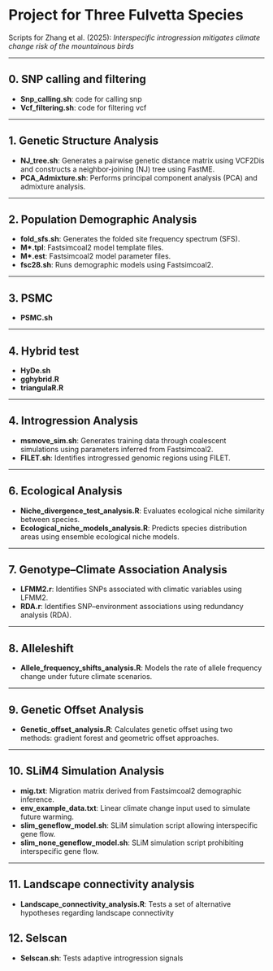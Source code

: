 # Project for Three Fulvetta Species

Scripts for Zhang et al. (2025): *Interspecific introgression mitigates climate change risk of the mountainous birds*

---
## 0. SNP calling and filtering
- **Snp_calling.sh**: code for calling snp
- **Vcf_filtering.sh**: code for filtering vcf
---

## 1. Genetic Structure Analysis

- **NJ_tree.sh**: Generates a pairwise genetic distance matrix using VCF2Dis and constructs a neighbor-joining (NJ) tree using FastME.
- **PCA_Admixture.sh**: Performs principal component analysis (PCA) and admixture analysis.

---

## 2. Population Demographic Analysis

- **fold_sfs.sh**: Generates the folded site frequency spectrum (SFS).
- **M\*.tpl**: Fastsimcoal2 model template files.
- **M\*.est**: Fastsimcoal2 model parameter files.
- **fsc28.sh**: Runs demographic models using Fastsimcoal2.

---

## 3. PSMC

- **PSMC.sh**


---

## 4. Hybrid test

- **HyDe.sh**
- **gghybrid.R**
- **triangulaR.R**

---

## 4. Introgression Analysis

- **msmove_sim.sh**: Generates training data through coalescent simulations using parameters inferred from Fastsimcoal2.
- **FILET.sh**: Identifies introgressed genomic regions using FILET.

---

## 6. Ecological Analysis

- **Niche_divergence_test_analysis.R**: Evaluates ecological niche similarity between species.
- **Ecological_niche_models_analysis.R**: Predicts species distribution areas using ensemble ecological niche models.

---

## 7. Genotype–Climate Association Analysis

- **LFMM2.r**: Identifies SNPs associated with climatic variables using LFMM2.
- **RDA.r**: Identifies SNP–environment associations using redundancy analysis (RDA).

---

## 8. Alleleshift

- **Allele_frequency_shifts_analysis.R**: Models the rate of allele frequency change under future climate scenarios.

---

## 9. Genetic Offset Analysis

- **Genetic_offset_analysis.R**: Calculates genetic offset using two methods: gradient forest and geometric offset approaches.

---

## 10. SLiM4 Simulation Analysis

- **mig.txt**: Migration matrix derived from Fastsimcoal2 demographic inference.
- **env_example_data.txt**: Linear climate change input used to simulate future warming.
- **slim_geneflow_model.sh**: SLiM simulation script allowing interspecific gene flow.
- **slim_none_geneflow_model.sh**: SLiM simulation script prohibiting interspecific gene flow.

---

## 11. Landscape connectivity analysis

- **Landscape_connectivity_analysis.R**: Tests a set of alternative hypotheses regarding landscape 
connectivity

## 12. Selscan
- **Selscan.sh**: Tests adaptive introgression signals
